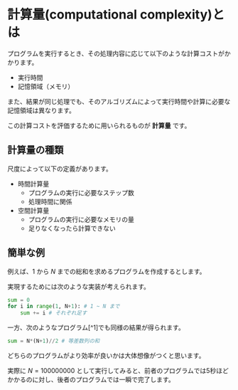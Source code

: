 # 計算量(computational complexity)とは

プログラムを実行するとき、その処理内容に応じて以下のような計算コストがかかります。
- 実行時間
- 記憶領域（メモリ）

また、結果が同じ処理でも、そのアルゴリズムによって実行時間や計算に必要な記憶領域は異なります。

この計算コストを評価するために用いられるものが **計算量** です。


## 計算量の種類

尺度によって以下の定義があります。

- 時間計算量
    - プログラムの実行に必要なステップ数
    - 処理時間に関係
- 空間計算量
    - プログラムの実行に必要なメモリの量
    - 足りなくなったら計算できない

## 簡単な例

例えば、1 から $N$ までの総和を求めるプログラムを作成するとします。

実現するためには次のような実装が考えられます。

```python
sum = 0
for i in range(1, N+1): # 1 ~ N まで
    sum += i # それぞれ足す
```

一方、次のようなプログラム[^1]でも同様の結果が得られます。

```python
sum = N*(N+1)//2 # 等差数列の和
```

どちらのプログラムがより効率が良いかは大体想像がつくと思います。

実際に $N = 100000000$ として実行してみると、前者のプログラムでは5秒ほどかかるのに対し、後者のプログラムでは一瞬で完了します。
